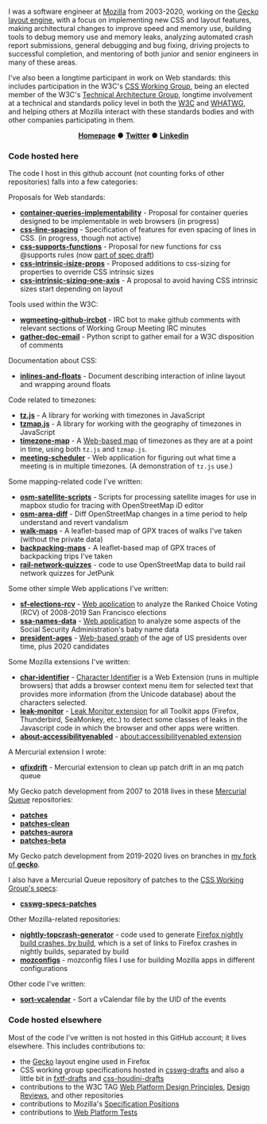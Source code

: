 I was a software engineer at [Mozilla](https://www.mozilla.org) from 2003-2020, working on the [Gecko layout engine](https://developer.mozilla.org/en-US/docs/Mozilla/Developer_guide/Introduction), with a focus on implementing new CSS and layout features, making architectural changes to improve speed and memory use, building tools to debug memory use and memory leaks, analyzing automated crash report submissions, general debugging and bug fixing, driving projects to successful completion, and mentoring of both junior and senior engineers in many of these areas.

I've also been a longtime participant in work on Web standards: this includes participation in the W3C's [CSS Working Group](https://wiki.csswg.org/), being an elected member of the W3C's [Technical Architecture Group](https://tag.w3.org/), longtime involvement at a technical and standards policy level in both the [W3C](https://www.w3.org/) and [WHATWG](https://whatwg.org/), and helping others at Mozilla interact with these standards bodies and with other companies participating in them. 

<div align="center">

[**Homepage**](https://dbaron.org) ● [**Twitter**](https://twitter.com/davidbaron) ● [**Linkedin**](https://www.linkedin.com/in/ldavidbaron/)

</div>

### Code hosted here

The code I host in this github account (not counting forks of other repositories) falls into a few categories:

Proposals for Web standards:
* [**container-queries-implementability**](https://github.com/dbaron/container-queries-implementability) - Proposal for container queries designed to be implementable in web browsers (in progress)
* [**css-line-spacing**](https://github.com/dbaron/css-line-spacing/blob/main/explainer.md) - Specification of features for even spacing of lines in CSS. (in progress, though not active)
* [**css-supports-functions**](https://github.com/dbaron/css-supports-functions/blob/main/explainer.md) - Proposal for new functions for css @supports rules (now [part of spec draft](https://drafts.csswg.org/css-conditional-4/#at-supports-ext))
* [**css-intrinsic-isize-props**](https://github.com/dbaron/css-intrinsic-isize-props) - Proposed additions to css-sizing for properties to override CSS intrinsic sizes
* [**css-intrinsic-sizing-one-axis**](https://github.com/dbaron/css-intrinsic-sizing-one-axis) - A proposal to avoid having CSS intrinsic sizes start depending on layout

Tools used within the W3C:
* [**wgmeeting-github-ircbot**](https://github.com/dbaron/wgmeeting-github-ircbot) -  IRC bot to make github comments with relevant sections of Working Group Meeting IRC minutes
* [**gather-doc-email**](https://github.com/dbaron/gather-doc-email) - Python script to gather email for a W3C disposition of comments

Documentation about CSS:
* [**inlines-and-floats**](https://github.com/dbaron/inlines-and-floats) - Document describing interaction of inline layout and wrapping around floats

Code related to timezones:
* [**tz.js**](https://github.com/dbaron/tz.js) - A library for working with timezones in JavaScript
* [**tzmap.js**](https://github.com/dbaron/tzmap.js) - A library for working with the geography of timezones in JavaScript
* [**timezone-map**](https://github.com/dbaron/timezone-map) - A [Web-based map](https://dbaron.org/maps/timezone-map/) of timezones as they are at a point in time, using both `tz.js` and `tzmap.js`.
* [**meeting-scheduler**](https://github.com/dbaron/meeting-scheduler) - Web application for figuring out what time a meeting is in multiple timezones. (A demonstration of `tz.js` use.)

Some mapping-related code I've written:
* [**osm-satellite-scripts**](https://github.com/dbaron/osm-satellite-scripts) -  Scripts for processing satellite images for use in mapbox studio for tracing with OpenStreetMap iD editor
* [**osm-area-diff**](https://github.com/dbaron/osm-area-diff) - Diff OpenStreetMap changes in a time period to help understand and revert vandalism
* [**walk-maps**](https://github.com/dbaron/walk-maps) - A leaflet-based map of GPX traces of walks I've taken (without the private data)
* [**backpacking-maps**](https://github.com/dbaron/backpacking-maps) - A leaflet-based map of GPX traces of backpacking trips I've taken
* [**rail-network-quizzes**](https://github.com/dbaron/rail-network-quizzes) - code to use OpenStreetMap data to build rail network quizzes for JetPunk

Some other simple Web applications I've written:
* [**sf-elections-rcv**](https://github.com/dbaron/sf-elections-rcv) - [Web application](https://dbaron.org/sf-elections-rcv/) to analyze the Ranked Choice Voting (RCV) of 2008-2019 San Francisco elections
* [**ssa-names-data**](https://github.com/dbaron/ssa-names-data) - [Web application](https://dbaron.org/ssa-names-data/national-data) to analyze some aspects of the Social Security Administration's baby name data
* [**president-ages**](https://github.com/dbaron/president-ages) - [Web-based graph](https://dbaron.github.io/president-ages/) of the age of US presidents over time, plus 2020 candidates

Some Mozilla extensions I've written:
* [**char-identifier**](https://github.com/dbaron/char-identifier) - [Character Identifier](https://dbaron.org/mozilla/char-identifier/) is a Web Extension (runs in multiple browsers) that adds a browser context menu item for selected text that provides more information (from the Unicode database) about the characters selected.
* [**leak-monitor**](https://github.com/dbaron/leak-monitor) - [Leak Monitor extension](https://dbaron.org/mozilla/leak-monitor/) for all Toolkit apps (Firefox, Thunderbird, SeaMonkey, etc.) to detect some classes of leaks in the Javascript code in which the browser and other apps were written.
* [**about-accessibilityenabled**](https://github.com/dbaron/about-accessibilityenabled) - [about:accessibilityenabled extension](https://dbaron.org/mozilla/about-accessibilityenabled/)

A Mercurial extension I wrote:
* [**qfixdrift**](https://github.com/dbaron/qfixdrift) - Mercurial extension to clean up patch drift in an mq patch queue

My Gecko patch development from 2007 to 2018 lives in these [Mercurial Queue](https://www.mercurial-scm.org/wiki/MqExtension) repositories:
* [**patches**](https://github.com/dbaron/patches)
* [**patches-clean**](https://github.com/dbaron/patches-clean)
* [**patches-aurora**](https://github.com/dbaron/patches-aurora)
* [**patches-beta**](https://github.com/dbaron/patches-beta)

My Gecko patch development from 2019-2020 lives on branches in [my fork of **gecko**](https://github.com/dbaron/gecko).

I also have a Mercurial Queue repository of patches to the [CSS Working Group's specs](https://github.com/w3c/csswg-drafts/):
* [**csswg-specs-patches**](https://github.com/dbaron/csswg-specs-patches)

Other Mozilla-related repositories:
* [**nightly-topcrash-generator**](https://github.com/dbaron/nightly-topcrash-generator) - code used to generate [Firefox nightly build crashes, by build](https://dbaron.org/mozilla/crashes-by-build), which is a set of links to Firefox crashes in nightly builds, separated by build
* [**mozconfigs**](https://github.com/dbaron/mozconfigs) - mozconfig files I use for building Mozilla apps in different configurations

Other code I've written:
* [**sort-vcalendar**](https://github.com/dbaron/sort-vcalendar) - Sort a vCalendar file by the UID of the events

### Code hosted elsewhere

Most of the code I've written is not hosted in this GitHub account; it lives elsewhere.  This includes contributions to:
* the [Gecko](https://developer.mozilla.org/en-US/docs/Mozilla/Developer_guide/Introduction) layout engine used in Firefox
* CSS working group specifications hosted in [csswg-drafts](https://github.com/w3c/csswg-drafts/) and also a little bit in [fxtf-drafts](https://github.com/w3c/fxtf-drafts/) and [css-houdini-drafts](https://github.com/w3c/css-houdini-drafts/)
* contributions to the W3C TAG [Web Platform Design Principles](https://w3ctag.github.io/design-principles/), [Design Reviews](https://github.com/w3ctag/design-reviews), and other repositories
* contributions to Mozilla's [Specification Positions](https://mozilla.github.io/standards-positions/)
* contributions to [Web Platform Tests](https://web-platform-tests.org/)
